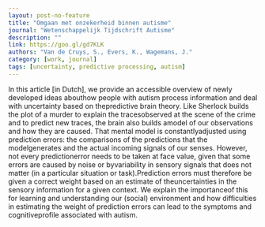 ```yaml
---
layout: post-no-feature
title: "Omgaan met onzekerheid binnen autisme"
journal: "Wetenschappelijk Tijdschrift Autisme"
description: ""
link: https://goo.gl/gd7KLK
authors: "Van de Cruys, S., Evers, K., Wagemans, J."
category: [work, journal]
tags: [uncertainty, predictive processing, autism]
---
```


In this article [in Dutch], we provide an accessible overview of newly developed ideas abouthow people with autism process information and deal with uncertainty based on thepredictive brain theory. Like Sherlock builds the plot of a murder to explain the tracesobserved at the scene of the crime and to predict new traces, the brain also builds amodel of our observations and how they are caused. That mental model is constantlyadjusted using prediction errors: the comparisons of the predictions that the modelgenerates and the actual incoming signals of our senses. However, not every predictionerror needs to be taken at face value, given that some errors are caused by noise or byvariability in sensory signals that does not matter (in a particular situation or task).Prediction errors must therefore be given a correct weight based on an estimate of theuncertainties in the sensory information for a given context. We explain the importanceof this for learning and understanding our (social) environment and how difficulties in
estimating the weight of prediction errors can lead to the symptoms and cognitiveprofile associated with autism. 
